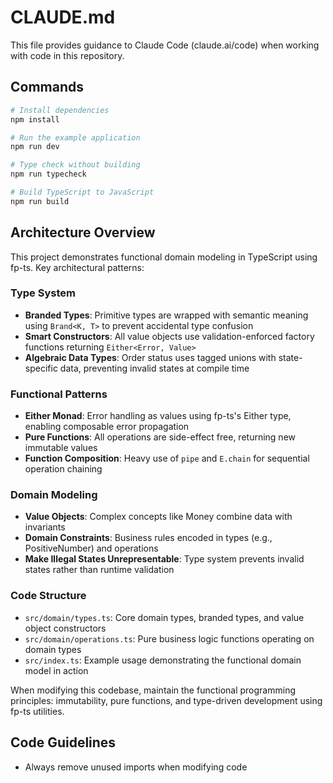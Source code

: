 # CLAUDE.md

This file provides guidance to Claude Code (claude.ai/code) when working with code in this repository.

## Commands

```bash
# Install dependencies
npm install

# Run the example application
npm run dev

# Type check without building
npm run typecheck

# Build TypeScript to JavaScript
npm run build
```

## Architecture Overview

This project demonstrates functional domain modeling in TypeScript using fp-ts. Key architectural patterns:

### Type System
- **Branded Types**: Primitive types are wrapped with semantic meaning using `Brand<K, T>` to prevent accidental type confusion
- **Smart Constructors**: All value objects use validation-enforced factory functions returning `Either<Error, Value>`
- **Algebraic Data Types**: Order status uses tagged unions with state-specific data, preventing invalid states at compile time

### Functional Patterns
- **Either Monad**: Error handling as values using fp-ts's Either type, enabling composable error propagation
- **Pure Functions**: All operations are side-effect free, returning new immutable values
- **Function Composition**: Heavy use of `pipe` and `E.chain` for sequential operation chaining

### Domain Modeling
- **Value Objects**: Complex concepts like Money combine data with invariants
- **Domain Constraints**: Business rules encoded in types (e.g., PositiveNumber) and operations
- **Make Illegal States Unrepresentable**: Type system prevents invalid states rather than runtime validation

### Code Structure
- `src/domain/types.ts`: Core domain types, branded types, and value object constructors
- `src/domain/operations.ts`: Pure business logic functions operating on domain types
- `src/index.ts`: Example usage demonstrating the functional domain model in action

When modifying this codebase, maintain the functional programming principles: immutability, pure functions, and type-driven development using fp-ts utilities.

## Code Guidelines

- Always remove unused imports when modifying code